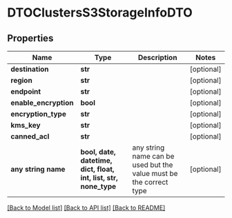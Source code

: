 # DTOClustersS3StorageInfoDTO


## Properties
Name | Type | Description | Notes
------------ | ------------- | ------------- | -------------
**destination** | **str** |  | [optional] 
**region** | **str** |  | [optional] 
**endpoint** | **str** |  | [optional] 
**enable_encryption** | **bool** |  | [optional] 
**encryption_type** | **str** |  | [optional] 
**kms_key** | **str** |  | [optional] 
**canned_acl** | **str** |  | [optional] 
**any string name** | **bool, date, datetime, dict, float, int, list, str, none_type** | any string name can be used but the value must be the correct type | [optional]

[[Back to Model list]](../README.md#documentation-for-models) [[Back to API list]](../README.md#documentation-for-api-endpoints) [[Back to README]](../README.md)


